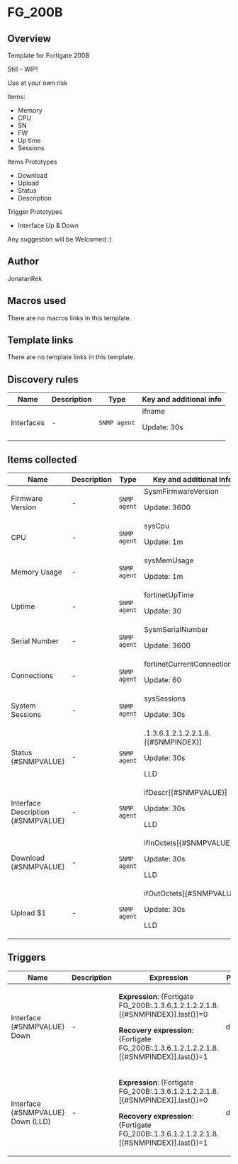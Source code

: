 # FG_200B

## Overview

 Template for Fortigate 200B


 


Still - WIP!


Use at your own risk


 


Items:


* Memory
* CPU
* SN
* FW
* Up time
* Sessions


Items Prototypes


* Download
* Upload
* Status
* Description


Trigger Prototypes


* Interface Up & Down


 


Any suggestion will be Welcomed :)


 


 


 


 



## Author

JonatanRek

## Macros used

There are no macros links in this template.

## Template links

There are no template links in this template.

## Discovery rules

|Name|Description|Type|Key and additional info|
|----|-----------|----|----|
|Interfaces|<p>-</p>|`SNMP agent`|ifname<p>Update: 30s</p>|
## Items collected

|Name|Description|Type|Key and additional info|
|----|-----------|----|----|
|Firmware Version|<p>-</p>|`SNMP agent`|SysmFirmwareVersion<p>Update: 3600</p>|
|CPU|<p>-</p>|`SNMP agent`|sysCpu<p>Update: 1m</p>|
|Memory Usage|<p>-</p>|`SNMP agent`|sysMemUsage<p>Update: 1m</p>|
|Uptime|<p>-</p>|`SNMP agent`|fortinetUpTime<p>Update: 30</p>|
|Serial Number|<p>-</p>|`SNMP agent`|SysmSerialNumber<p>Update: 3600</p>|
|Connections|<p>-</p>|`SNMP agent`|fortinetCurrentConnections<p>Update: 60</p>|
|System Sessions|<p>-</p>|`SNMP agent`|sysSessions<p>Update: 30s</p>|
|Status {#SNMPVALUE}|<p>-</p>|`SNMP agent`|.1.3.6.1.2.1.2.2.1.8.[{#SNMPINDEX}]<p>Update: 30s</p><p>LLD</p>|
|Interface Description {#SNMPVALUE}|<p>-</p>|`SNMP agent`|ifDescr[{#SNMPVALUE}]<p>Update: 30s</p><p>LLD</p>|
|Download {#SNMPVALUE}|<p>-</p>|`SNMP agent`|ifInOctets[{#SNMPVALUE}]<p>Update: 30s</p><p>LLD</p>|
|Upload $1|<p>-</p>|`SNMP agent`|ifOutOctets[{#SNMPVALUE}]<p>Update: 30s</p><p>LLD</p>|
## Triggers

|Name|Description|Expression|Priority|
|----|-----------|----------|--------|
|Interface {#SNMPVALUE} Down|<p>-</p>|<p>**Expression**: {Fortigate FG_200B:.1.3.6.1.2.1.2.2.1.8.[{#SNMPINDEX}].last()}=0</p><p>**Recovery expression**: {Fortigate FG_200B:.1.3.6.1.2.1.2.2.1.8.[{#SNMPINDEX}].last()}=1</p>|disaster|
|Interface {#SNMPVALUE} Down (LLD)|<p>-</p>|<p>**Expression**: {Fortigate FG_200B:.1.3.6.1.2.1.2.2.1.8.[{#SNMPINDEX}].last()}=0</p><p>**Recovery expression**: {Fortigate FG_200B:.1.3.6.1.2.1.2.2.1.8.[{#SNMPINDEX}].last()}=1</p>|disaster|
